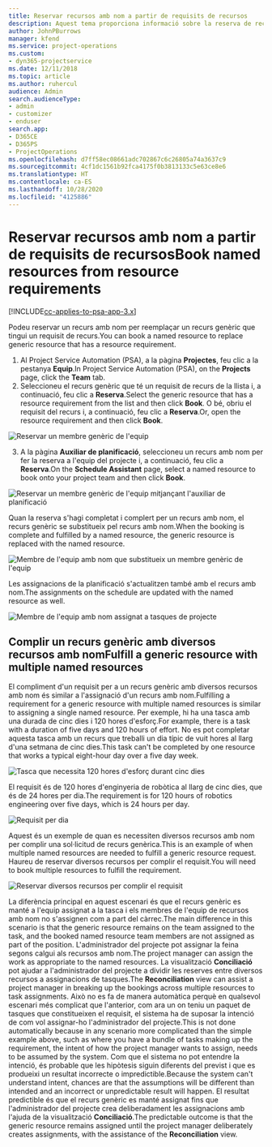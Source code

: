 ```yaml
---
title: Reservar recursos amb nom a partir de requisits de recursos
description: Aquest tema proporciona informació sobre la reserva de recursos amb nom per a un requisit de recurs genèric.
author: JohnPBurrows
manager: kfend
ms.service: project-operations
ms.custom:
- dyn365-projectservice
ms.date: 12/11/2018
ms.topic: article
ms.author: ruhercul
audience: Admin
search.audienceType:
- admin
- customizer
- enduser
search.app:
- D365CE
- D365PS
- ProjectOperations
ms.openlocfilehash: d7ff58ec08661adc702867c6c26805a74a3637c9
ms.sourcegitcommit: 4cf1dc1561b92fca4175f0b3813133c5e63ce8e6
ms.translationtype: HT
ms.contentlocale: ca-ES
ms.lasthandoff: 10/28/2020
ms.locfileid: "4125886"
---
```

# <a name="book-named-resources-from-resource-requirements"></a><span data-ttu-id="212a6-103">Reservar recursos amb nom a partir de requisits de recursos</span><span class="sxs-lookup"><span data-stu-id="212a6-103">Book named resources from resource requirements</span></span>

[!INCLUDE[cc-applies-to-psa-app-3.x](../includes/cc-applies-to-psa-app-3x.md)]

<span data-ttu-id="212a6-104">Podeu reservar un recurs amb nom per reemplaçar un recurs genèric que tingui un requisit de recurs.</span><span class="sxs-lookup"><span data-stu-id="212a6-104">You can book a named resource to replace generic resource that has a resource requirement.</span></span>

1. <span data-ttu-id="212a6-105">Al Project Service Automation (PSA), a la pàgina **Projectes**, feu clic a la pestanya **Equip**.</span><span class="sxs-lookup"><span data-stu-id="212a6-105">In Project Service Automation (PSA), on the **Projects** page, click the **Team** tab.</span></span>
2. <span data-ttu-id="212a6-106">Seleccioneu el recurs genèric que té un requisit de recurs de la llista i, a continuació, feu clic a **Reserva**.</span><span class="sxs-lookup"><span data-stu-id="212a6-106">Select the generic resource that has a resource requirement from the list and then click **Book**.</span></span> <span data-ttu-id="212a6-107">O bé, obriu el requisit del recurs i, a continuació, feu clic a **Reserva**.</span><span class="sxs-lookup"><span data-stu-id="212a6-107">Or, open the resource requirement and then click **Book**.</span></span>


![Reservar un membre genèric de l'equip](media/RM-how-to-14.png)


3. <span data-ttu-id="212a6-109">A la pàgina **Auxiliar de planificació**, seleccioneu un recurs amb nom per fer la reserva a l'equip del projecte i, a continuació, feu clic a **Reserva**.</span><span class="sxs-lookup"><span data-stu-id="212a6-109">On the **Schedule Assistant** page, select a named resource to book onto your project team and then click **Book**.</span></span>

![Reservar un membre genèric de l'equip mitjançant l'auxiliar de planificació](media/RM-how-to-15.png)

<span data-ttu-id="212a6-111">Quan la reserva s'hagi completat i complert per un recurs amb nom, el recurs genèric se substitueix pel recurs amb nom.</span><span class="sxs-lookup"><span data-stu-id="212a6-111">When the booking is complete and fulfilled by a named resource, the generic resource is replaced with the named resource.</span></span>

![Membre de l'equip amb nom que substitueix un membre genèric de l'equip](media/RM-how-to-16.png)

<span data-ttu-id="212a6-113">Les assignacions de la planificació s'actualitzen també amb el recurs amb nom.</span><span class="sxs-lookup"><span data-stu-id="212a6-113">The assignments on the schedule are updated with the named resource as well.</span></span>

![Membre de l'equip amb nom assignat a tasques de projecte](media/RM-how-to-17.png)

## <a name="fulfill-a-generic-resource-with-multiple-named-resources"></a><span data-ttu-id="212a6-115">Complir un recurs genèric amb diversos recursos amb nom</span><span class="sxs-lookup"><span data-stu-id="212a6-115">Fulfill a generic resource with multiple named resources</span></span>
<span data-ttu-id="212a6-116">El compliment d'un requisit per a un recurs genèric amb diversos recursos amb nom és similar a l'assignació d'un recurs amb nom.</span><span class="sxs-lookup"><span data-stu-id="212a6-116">Fulfilling a requirement for a generic resource with multiple named resources is similar to assigning a single named resource.</span></span> <span data-ttu-id="212a6-117">Per exemple, hi ha una tasca amb una durada de cinc dies i 120 hores d'esforç.</span><span class="sxs-lookup"><span data-stu-id="212a6-117">For example, there is a task with a duration of five days and 120 hours of effort.</span></span> <span data-ttu-id="212a6-118">No es pot completar aquesta tasca amb un recurs que treballi un dia típic de vuit hores al llarg d'una setmana de cinc dies.</span><span class="sxs-lookup"><span data-stu-id="212a6-118">This task can't be completed by one resource that works a typical eight-hour day over a five day week.</span></span> 

![Tasca que necessita 120 hores d'esforç durant cinc dies](media/RM-how-to-21.png)

<span data-ttu-id="212a6-120">El requisit és de 120 hores d'enginyeria de robòtica al llarg de cinc dies, que és de 24 hores per dia.</span><span class="sxs-lookup"><span data-stu-id="212a6-120">The requirement is for 120 hours of robotics engineering over five days, which is 24 hours per day.</span></span>

![Requisit per dia](media/RM-how-to-22.png)

<span data-ttu-id="212a6-122">Aquest és un exemple de quan es necessiten diversos recursos amb nom per complir una sol·licitud de recurs genèrica.</span><span class="sxs-lookup"><span data-stu-id="212a6-122">This is an example of when multiple named resources are needed to fulfill a generic resource request.</span></span> <span data-ttu-id="212a6-123">Haureu de reservar diversos recursos per complir el requisit.</span><span class="sxs-lookup"><span data-stu-id="212a6-123">You will need to book multiple resources to fulfill the requirement.</span></span>

![Reservar diversos recursos per complir el requisit](media/RM-how-to-23.png)

<span data-ttu-id="212a6-125">La diferència principal en aquest escenari és que el recurs genèric es manté a l'equip assignat a la tasca i els membres de l'equip de recursos amb nom no s'assignen com a part del càrrec.</span><span class="sxs-lookup"><span data-stu-id="212a6-125">The main difference in this scenario is that the generic resource remains on the team assigned to the task, and the booked named resource team members are not assigned as part of the position.</span></span> <span data-ttu-id="212a6-126">L'administrador del projecte pot assignar la feina segons calgui als recursos amb nom.</span><span class="sxs-lookup"><span data-stu-id="212a6-126">The project manager can assign the work as appropriate to the named resources.</span></span> <span data-ttu-id="212a6-127">La visualització **Conciliació** pot ajudar a l'administrador del projecte a dividir les reserves entre diversos recursos a assignacions de tasques.</span><span class="sxs-lookup"><span data-stu-id="212a6-127">The **Reconciliation** view can assist a project manager in breaking up the bookings across multiple resources to task assignments.</span></span> <span data-ttu-id="212a6-128">Això no es fa de manera automàtica perquè en qualsevol escenari més complicat que l'anterior, com ara un on teniu un paquet de tasques que constitueixen el requisit, el sistema ha de suposar la intenció de com vol assignar-ho l'administrador del projecte.</span><span class="sxs-lookup"><span data-stu-id="212a6-128">This is not done automatically because in any scenario more complicated than the simple example above, such as where you have a bundle of tasks making up the requirement, the intent of how the project manager wants to assign, needs to be assumed by the system.</span></span> <span data-ttu-id="212a6-129">Com que el sistema no pot entendre la intenció, és probable que les hipòtesis siguin diferents del previst i que es produeixi un resultat incorrecte o impredictible.</span><span class="sxs-lookup"><span data-stu-id="212a6-129">Because the system can't understand intent, chances are that the assumptions will be different than intended and an incorrect or unpredictable result will happen.</span></span> <span data-ttu-id="212a6-130">El resultat predictible és que el recurs genèric es manté assignat fins que l'administrador del projecte crea deliberadament les assignacions amb l'ajuda de la visualització **Conciliació**.</span><span class="sxs-lookup"><span data-stu-id="212a6-130">The predictable outcome is that the generic resource remains assigned until the project manager deliberately creates assignments, with the assistance of the **Reconciliation** view.</span></span>


